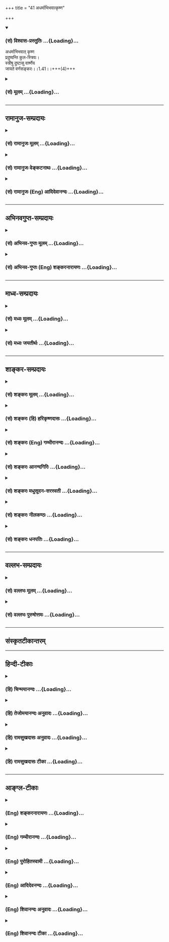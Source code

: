 +++
title = "41 अधर्माभिभवात्कृष्ण"

+++
<div class="js_include" newlevelforh1="3" title="(सं) विश्वास-प्रस्तुतिः" unfilled url="/purANam_vaiShNavam/mahAbhAratam/06-bhIShma-parva/03-bhagavad-gItA-parva/saMskRtam/vishvAsa-prastutiH/01_arjuna-viShAda-yogaH/41_adharmAbhibhavAtk.md">
<details open><summary><h3>(सं) विश्वास-प्रस्तुतिः ...{Loading}...</h3></summary>

अधर्माभिभवात् कृष्ण  
प्रदुष्यन्ति कुल-स्त्रियः।  
स्त्रीषु दुष्टासु वार्ष्णेय  
जायते वर्णसङ्करः।।1.41।।+++(4)+++
</details>
</div>
<div class="js_include collapsed" newlevelforh1="3" title="(सं) मूलम्" unfilled url="/purANam_vaiShNavam/mahAbhAratam/06-bhIShma-parva/03-bhagavad-gItA-parva/saMskRtam/mUlam/01_arjuna-viShAda-yogaH/41_adharmAbhibhavAtk.md">
<details><summary><h3>(सं) मूलम् ...{Loading}...</h3></summary>

अधर्माभिभवात्कृष्ण प्रदुष्यन्ति कुलस्त्रियः।  
स्त्रीषु दुष्टासु वार्ष्णेय जायते वर्णसङ्करः।।1.41।।
</details>
</div>


_________________
## रामानुज-सम्प्रदायः
<div class="js_include collapsed" newlevelforh1="3" title="(सं) रामानुजः मूलम्" unfilled url="/purANam_vaiShNavam/mahAbhAratam/06-bhIShma-parva/03-bhagavad-gItA-parva/saMskRtam/rAmAnujaH/mUlam/01_arjuna-viShAda-yogaH/41_adharmAbhibhavAtk.md">
<details><summary><h3>(सं) रामानुजः मूलम् ...{Loading}...</h3></summary>

।।1.41।। अर्जुन उवाच संजय उवाच स तु पार्थो महामनाः परमकारुणिको
दीर्घबन्धुः परमधार्मिकः सभ्रातृको भवद्भिः अतिघोरैः मारणैः जतुगृहादिभिः
असकृद् वञ्चितः अपि परमपुरुषसहायः अपि हनिष्यमाणान् भवदीयान् विलोक्य
बन्धुस्नेहेन परमया च कृपया धर्माधर्मभयेन च अतिमात्रस्विन्नसर्वगात्रः
सर्वथा अहं न योत्स्यामि इति उक्त्वा बन्धुविश्लेषजनितशोकसंविग्नमानसः सशरं
चापं विसृज्य रथोपस्थे उपाविशत्।  

</details>
</div>
<div class="js_include collapsed" newlevelforh1="3" title="(सं) रामानुजः वेङ्कटनाथः" unfilled url="/purANam_vaiShNavam/mahAbhAratam/06-bhIShma-parva/03-bhagavad-gItA-parva/saMskRtam/rAmAnujaH/venkaTanAthaH/01_arjuna-viShAda-yogaH/41_adharmAbhibhavAtk.md">
<details><summary><h3>(सं) रामानुजः वेङ्कटनाथः ...{Loading}...</h3></summary>

  
  
।।1.41।। प्रदुष्यन्ति इति कायिकदोषोक्तिः।  
  
  

</details>
</div>
<div class="js_include collapsed" newlevelforh1="3" title="(सं) रामानुजः (Eng) आदिदेवानन्दः" unfilled url="/purANam_vaiShNavam/mahAbhAratam/06-bhIShma-parva/03-bhagavad-gItA-parva/saMskRtam/rAmAnujaH/english/AdidevAnandaH/01_arjuna-viShAda-yogaH/41_adharmAbhibhavAtk.md">
<details><summary><h3>(सं) रामानुजः (Eng) आदिदेवानन्दः ...{Loading}...</h3></summary>

1.26 - 1.47 Arjuna said - Sanjaya said Sanjaya continued: The
high-minded Arjuna, extremely kind, deeply friendly, and supremely
righteous, having brothers like himself, though repeatedly deceived by
the treacherous attempts of your people like burning in the lac-house
etc., and therefore fit to be killed by him with the help of the Supreme
Person, nevertheless said, 'I will not fight.' He felt weak, overcome as
he was by his love and extreme compassion for his relatives. He was also
filled with fear, not knowing what was righteous and what unrighteous.
His mind was tortured by grief, because of the thought of future
separation from his relations. So he threw away his bow and arrow and
sat on the chariot as if to fast to death.

</details>
</div>


_________________
## अभिनवगुप्त-सम्प्रदायः
<div class="js_include collapsed" newlevelforh1="3" title="(सं) अभिनव-गुप्तः मूलम्" unfilled url="/purANam_vaiShNavam/mahAbhAratam/06-bhIShma-parva/03-bhagavad-gItA-parva/saMskRtam/abhinava-guptaH/mUlam/01_arjuna-viShAda-yogaH/41_adharmAbhibhavAtk.md">
<details><summary><h3>(सं) अभिनव-गुप्तः मूलम् ...{Loading}...</h3></summary>

।।1.35 1.44।। निहत्येत्यादि। आततायिनां हनने पापमेव कर्तृ। अतोऽयमर्थः
पापेन तावदेतेऽस्मच्छत्रवो हताः परतन्त्रीकृताः। तांश्च निहत्यास्मानपि
पापमाश्रयेत् +++(S omits पापम्)+++। पापमत्र लोभादिवशात् +++(S लोभवशात्)+++
कुलक्षयादिदोषादर्शनम् +++(S दोषदर्शनम्)+++। अत एव कुलादिधर्माणामुपक्षेपं +++(K
कुलक्षयादि N क्षेपकम्)+++ करोति स्वजनं हि कथमित्यादिना।  

</details>
</div>
<div class="js_include collapsed" newlevelforh1="3" title="(सं) अभिनव-गुप्तः (Eng) शङ्करनारायणः" unfilled url="/purANam_vaiShNavam/mahAbhAratam/06-bhIShma-parva/03-bhagavad-gItA-parva/saMskRtam/abhinava-guptaH/english/shankaranArAyaNaH/01_arjuna-viShAda-yogaH/41_adharmAbhibhavAtk.md">
<details><summary><h3>(सं) अभिनव-गुप्तः (Eng) शङ्करनारायणः ...{Loading}...</h3></summary>

1.35 1.44 Nihatya etc. upto anususruma. Sin alone is the agent in the
act of slaying these desperadoes. Therefore here the idea is this :
These ememies of ours have been slain, i.e., have been take possession
of, by sin. Sin would come to us also after slaying them. Sin in this
context is the disregard, on account of greed etc., to the injurious
conseences like the ruination of the family and the like. That is why
Arjuna makes a specific mention of the \[ruin of the\] family etc., and
of its duties in the passage 'How by slaying my own kinsmen etc'. The
act of slaying, undertaken with an individualizing idea about its
result, and with a particularizing idea about the person to be slain, is
a great sin. To say this very thing precisely and to indicate the
intensity of his own agony, Arjuna says only to himself \[see next
sloka\]:

</details>
</div>


_________________
## माध्व-सम्प्रदायः
<div class="js_include collapsed" newlevelforh1="3" title="(सं) मध्वः मूलम्" unfilled url="/purANam_vaiShNavam/mahAbhAratam/06-bhIShma-parva/03-bhagavad-gItA-parva/saMskRtam/madhvaH/mUlam/01_arjuna-viShAda-yogaH/41_adharmAbhibhavAtk.md">
<details><summary><h3>(सं) मध्वः मूलम् ...{Loading}...</h3></summary>

  
  
।।1.41।। Sri Madhvacharya did not comment on this sloka. The commentary
starts from 2.11.  
  

</details>
</div>
<div class="js_include collapsed" newlevelforh1="3" title="(सं) मध्वः जयतीर्थः" unfilled url="/purANam_vaiShNavam/mahAbhAratam/06-bhIShma-parva/03-bhagavad-gItA-parva/saMskRtam/madhvaH/jayatIrthaH/01_arjuna-viShAda-yogaH/41_adharmAbhibhavAtk.md">
<details><summary><h3>(सं) मध्वः जयतीर्थः ...{Loading}...</h3></summary>

  
  
।।1.41।। Sri Jayatirtha did not comment on this sloka. The commentary
starts from 2.11.  
  

</details>
</div>


_________________
## शाङ्कर-सम्प्रदायः
<div class="js_include collapsed" newlevelforh1="3" title="(सं) शङ्करः मूलम्" unfilled url="/purANam_vaiShNavam/mahAbhAratam/06-bhIShma-parva/03-bhagavad-gItA-parva/saMskRtam/shankaraH/mUlam/01_arjuna-viShAda-yogaH/41_adharmAbhibhavAtk.md">
<details><summary><h3>(सं) शङ्करः मूलम् ...{Loading}...</h3></summary>

1.41 Sri Sankaracharya did not comment on this sloka. The commentary
starts from 2.10.  
  

</details>
</div>
<div class="js_include collapsed" newlevelforh1="3" title="(सं) शङ्करः (हि) हरिकृष्णदासः" unfilled url="/purANam_vaiShNavam/mahAbhAratam/06-bhIShma-parva/03-bhagavad-gItA-parva/saMskRtam/shankaraH/hindI/harikRShNadAsaH/01_arjuna-viShAda-yogaH/41_adharmAbhibhavAtk.md">
<details><summary><h3>(सं) शङ्करः (हि) हरिकृष्णदासः ...{Loading}...</h3></summary>

।।1.41।। Sri Sankaracharya did not comment on this sloka.  
  

</details>
</div>
<div class="js_include collapsed" newlevelforh1="3" title="(सं) शङ्करः (Eng) गम्भीरानन्दः" unfilled url="/purANam_vaiShNavam/mahAbhAratam/06-bhIShma-parva/03-bhagavad-gItA-parva/saMskRtam/shankaraH/english/gambhIrAnandaH/01_arjuna-viShAda-yogaH/41_adharmAbhibhavAtk.md">
<details><summary><h3>(सं) शङ्करः (Eng) गम्भीरानन्दः ...{Loading}...</h3></summary>

1.41 Sri Sankaracharya did not comment on this sloka. The commentary
starts from 2.10.

</details>
</div>
<div class="js_include collapsed" newlevelforh1="3" title="(सं) शङ्करः आनन्दगिरिः" unfilled url="/purANam_vaiShNavam/mahAbhAratam/06-bhIShma-parva/03-bhagavad-gItA-parva/saMskRtam/shankaraH/AnandagiriH/01_arjuna-viShAda-yogaH/41_adharmAbhibhavAtk.md">
<details><summary><h3>(सं) शङ्करः आनन्दगिरिः ...{Loading}...</h3></summary>

।।1.41।। वर्णसंकरस्य दोषपर्यवसायितामादर्शयति **संकर इति।**
कुलक्षयकराणां दोषान्तरं समुच्चिनोति **पतन्तीति।** कुलक्षयकृतां पितरो
निरयगामिनः संभवन्तीत्यत्र हेतुमाह **लुप्तेति।** पुत्रादीनां
कर्तॄणामभावाल्लुप्ता पिण्डस्योदकस्य च क्रिया येषां ते तथा। ततश्च
प्रेतत्वपरावृत्तिकारणाभावान्नरकपतनमेवावश्यकमापतेदित्यर्थः।  

</details>
</div>
<div class="js_include collapsed" newlevelforh1="3" title="(सं) शङ्करः मधुसूदन-सरस्वती" unfilled url="/purANam_vaiShNavam/mahAbhAratam/06-bhIShma-parva/03-bhagavad-gItA-parva/saMskRtam/shankaraH/madhusUdana-sarasvatI/01_arjuna-viShAda-yogaH/41_adharmAbhibhavAtk.md">
<details><summary><h3>(सं) शङ्करः मधुसूदन-सरस्वती ...{Loading}...</h3></summary>

।।1.41।। कुलस्य संकरश्च कुलघ्नानां नरकायैव भवतीत्यन्वयः। न केवलं
कुलघ्नानामेव नरकपातः किंतु तत्पितॄणामपीत्याह पतन्तीति। हिशब्दोऽप्यर्थे
हेतौ वा। पुत्रादीनां कर्तॄणामभावाल्लुप्ता पिण्डस्योदकस्य च क्रिया येषां
ते तथा कुलघ्नानां पितरः पतन्ति नरकायैवेत्यनुषङ्गः।  
  

</details>
</div>
<div class="js_include collapsed" newlevelforh1="3" title="(सं) शङ्करः नीलकण्ठः" unfilled url="/purANam_vaiShNavam/mahAbhAratam/06-bhIShma-parva/03-bhagavad-gItA-parva/saMskRtam/shankaraH/nIlakaNThaH/01_arjuna-viShAda-yogaH/41_adharmAbhibhavAtk.md">
<details><summary><h3>(सं) शङ्करः नीलकण्ठः ...{Loading}...</h3></summary>

।।1.41।। कथं तर्हि जामदग्न्येन रामेण क्षत्रियेषु हतेषु तत्स्त्रियः
पुनःपुनर्ब्राह्मणेभ्यः पुत्रान् जनयामासुरित्युपाख्यायते कथं वा
धृतराष्ट्रादीनामसंकरजत्वमित्याशङ्क्याह **पतन्तीति।** हि शब्दो वैदिकीं
प्रसिद्धिं द्योतयति। सा हिन शेषो अग्ने अन्यजातमस्ति इति श्रुतिः।
अन्यस्माज्जातं शेषोऽपत्यं नास्तीति तदर्थः। अन्योदर्यो मनसापि न मन्तव्यो
ममायं पुत्रः इति यास्कवचनाच्च। ये यजामहे इति शास्त्रात् ये वयं स्मस्ते
वयं यजामह इत्यर्थकाद्दृश्यमानस्य पित्रादेः संशयग्रस्तत्वादयं मम पितैवेति
निश्चयस्य दुःसाध्यत्वात्। मन्त्रश्चयोऽहमस्मि स सन्यजे।
ब्राह्मणेऽर्थवादश्चनचैतद्विद्मो ब्राह्मणाः स्मो वयमब्राह्मणा वा इति।
तस्माद्बीजपतेरेव पिण्डादिप्राप्तिर्नतु क्षेत्रपतेरिति
लुप्तपिण्डोदकक्रियत्वादवश्यं पितॄणां पातो भवति। क्षेत्रजपुत्रस्मृतिस्तु
इह लोके वंशस्थापनमात्रपरा नतु तेन क्षेत्रपतेः कश्चिदामुष्मिक
उपकारोऽस्ति। उदाहृतश्रुतिविरोधात्। अयं च संकरोऽस्माभिः स्वयं
कृतश्चेदवश्यमस्मान्बाधिष्यत एवेति भावः।  
  

</details>
</div>
<div class="js_include collapsed" newlevelforh1="3" title="(सं) शङ्करः धनपतिः" unfilled url="/purANam_vaiShNavam/mahAbhAratam/06-bhIShma-parva/03-bhagavad-gItA-parva/saMskRtam/shankaraH/dhanapatiH/01_arjuna-viShAda-yogaH/41_adharmAbhibhavAtk.md">
<details><summary><h3>(सं) शङ्करः धनपतिः ...{Loading}...</h3></summary>

।।1.41।। ततश्च किं स्यादत आह **अधर्मेति।**
अधर्मेणाभिभवादधर्मबाहुल्यात्कुलस्त्रियः प्रकर्षेण दुष्यन्ति दुष्टा
व्यभिचारिण्यो भवन्ति। कुलक्षयकारिपतितपतिसंबन्धादेव स्त्रीणां दुष्टत्वम्आ
शुद्धेःसंप्रतीक्ष्यो हि महापातकदूषितः इत्यादिस्मृतेरित्यपि केचत्। तासु च
दुष्टासु यत्स्यात्तदाह **स्त्रीष्विति।** स्त्रीषु दुष्टासु वर्णसंकारो
जायते। सर्वानर्थमूलभूताधर्मसाधनाद्युद्धादस्मदपकर्षणमेव कर्तुमर्हसि नतु
तत्र प्रवर्तनमिति सूचयन्नाह कृष्णेति। हे वृष्णिकुलोद्भव
कुलमर्यादाभिज्ञस्त्वमेतकथं न जानासि ज्ञात्वा च किमर्थमुपेक्षस इति
ध्वनयन्संबोधयति **वार्ष्णेयेति।  
**

</details>
</div>


_________________
## वल्लभ-सम्प्रदायः
<div class="js_include collapsed" newlevelforh1="3" title="(सं) वल्लभः मूलम्" unfilled url="/purANam_vaiShNavam/mahAbhAratam/06-bhIShma-parva/03-bhagavad-gItA-parva/saMskRtam/vallabhaH/mUlam/01_arjuna-viShAda-yogaH/41_adharmAbhibhavAtk.md">
<details><summary><h3>(सं) वल्लभः मूलम् ...{Loading}...</h3></summary>

।।1.40 1.42।। Sri Vallabhacharya did not comment on this sloka.  
  

</details>
</div>
<div class="js_include collapsed" newlevelforh1="3" title="(सं) वल्लभः पुरुषोत्तमः" unfilled url="/purANam_vaiShNavam/mahAbhAratam/06-bhIShma-parva/03-bhagavad-gItA-parva/saMskRtam/vallabhaH/puruShottamaH/01_arjuna-viShAda-yogaH/41_adharmAbhibhavAtk.md">
<details><summary><h3>(सं) वल्लभः पुरुषोत्तमः ...{Loading}...</h3></summary>

  
  
।।1.41।। तेनाग्रेऽपि कोऽपि तथा न भवतीत्याह अधर्माभिभवादिति।
अधर्माभिभवादधर्मव्याप्ताः कुलस्त्रियः प्रदुष्यन्ति व्यभिचारादिदोषयुक्ता
भवन्तीत्यर्थः। स्त्रीषु दुष्टासु जातासु वर्णसङ्करो जायते। वार्ष्णेयेति
सम्बोधनेन सत्कुलोत्पन्नानां तथात्वं कुलेऽनुचितमिति ज्ञापितम्।  
  
  
  

</details>
</div>


_________________
## संस्कृतटीकान्तरम्


_________________
## हिन्दी-टीकाः
<div class="js_include collapsed" newlevelforh1="3" title="(हि) चिन्मयानन्दः" unfilled url="/purANam_vaiShNavam/mahAbhAratam/06-bhIShma-parva/03-bhagavad-gItA-parva/hindI/chinmayAnandaH/01_arjuna-viShAda-yogaH/41_adharmAbhibhavAtk.md">
<details><summary><h3>(हि) चिन्मयानन्दः ...{Loading}...</h3></summary>

।।1.41।। अर्जुन अपने पूर्वकथित तर्क को आगे बढ़ाते हुए कहता है कि अधर्म
के बढ़ने पर समाज में धीरधीरे नैतिकता का पतन हो जायेगा और वर्णसंकर
जातियाँ उत्पन्न होंगी।  
वर्ण एक ऐसा शब्द है जिसका अर्थ विकृत हो जाने से वह आज के शिक्षित लोगों
की तीखी आलोचना का विषय बन गया है। उनकी आलोचना उचित है यदि उसका विकृत
अर्थ स्वीकृत हो। परन्तु आज वर्ण के नाम पर देश में जो कुछ होते हुये हम
देख रहे हैं वह हिन्दू जीवन पद्धति का पतित रूप है। प्राचीन काल में वर्ण
विभाग का आधार समाज के व्यक्तियों की मानसिक व बौद्धिक क्षमता और पक्वता
होती थी।  
  
बुद्धिमान तथा अध्ययन अध्यापन एवं अनुसंधान में रुचि रखने वाले लोग
ब्राह्मण कहलाते थे क्षत्रिय वे थे जिनमें राजनीति द्वारा राष्ट्र का
नेतृत्व करने की सार्मथ्य थी और जो अपने ऊपर इस कार्य का उत्तरदायित्व लेते
थे कि राष्ट्र को आन्तरिक और बाह्य आक्रमणों से बचाकर राष्ट्र में शांति और
समृद्धि लायें। कृषि और वाणिज्य के द्वारा समाज सेवा करने वालों को वैश्य
कहते थे। वे लोग जो उपयुक्त कर्मों में से कोई भी कर्म नहीं कर सकते थे
शूद्र कहे जाते थे। उनका कर्तव्य सेवा और श्रम करना था। हमारे आज के
समाजसेवक और अधिकारी वर्ग कृषक और औद्योगिक कार्यकर्त्ता आदि सभी उपर्युक्त
वर्ण व्यवस्था में आ जाते हैं।  
  
वर्णव्यवस्था को जब हम उसके व्यापक अर्थ में समझते हैं तब हमें आज भी वह
अनेक संगठनों के रूप में दिखाई देती है। अत वर्णसंकर के विरोध का अर्थ इतना
ही है कि एक विद्युत अभियन्ता शल्यकक्ष में चिकित्सक का काम करता हुआ समाज
को खतरा सिद्ध होगा तो किसी चिकित्सक को जल विद्युत योजना का प्रशासनिक एवं
योजना अधिकारी नियुक्त करने पर समाज की हानि होगी  
समाज में नैतिक पतन होने पर अनियन्त्रित वासनाओं में डूबे युवक और युवतियाँ
स्वच्छन्दता से परस्पर मिलते हैं। कामना के वश में वे सामाजिक और
सांस्कृतिक विकास का किंचित भी विचार नहीं करते। इसलिये अर्जुन को भय है कि
वर्णसंकर के कारण समाज और संस्कृति का पतन होगा।  

</details>
</div>
<div class="js_include collapsed" newlevelforh1="3" title="(हि) तेजोमयानन्दः अनुवादः" unfilled url="/purANam_vaiShNavam/mahAbhAratam/06-bhIShma-parva/03-bhagavad-gItA-parva/hindI/tejomayAnandaH/anuvAdaH/01_arjuna-viShAda-yogaH/41_adharmAbhibhavAtk.md">
<details><summary><h3>(हि) तेजोमयानन्दः अनुवादः ...{Loading}...</h3></summary>

।।1.41।। हे कृष्ण ! पाप के अधिक बढ़ जाने से कुल की स्त्रियां दूषित हो
जाती हैं, और हे वार्ष्णेय ! स्त्रियों के दूषित होने पर वर्णसंकर उत्पन्न
होता है।

</details>
</div>
<div class="js_include collapsed" newlevelforh1="3" title="(हि) रामसुखदासः अनुवादः" unfilled url="/purANam_vaiShNavam/mahAbhAratam/06-bhIShma-parva/03-bhagavad-gItA-parva/hindI/rAmasukhadAsaH/anuvAdaH/01_arjuna-viShAda-yogaH/41_adharmAbhibhavAtk.md">
<details><summary><h3>(हि) रामसुखदासः अनुवादः ...{Loading}...</h3></summary>

।।1.41।। हे कृष्ण! अधर्म के अधिक बढ़ जाने से कुल की स्त्रियाँ दूषित हो
जाती हैं; (और) हे वार्ष्णेय! स्त्रियों के दूषित होने पर वर्णसंकर पैदा हो
जाते हैं।

</details>
</div>
<div class="js_include collapsed" newlevelforh1="3" title="(हि) रामसुखदासः टीका" unfilled url="/purANam_vaiShNavam/mahAbhAratam/06-bhIShma-parva/03-bhagavad-gItA-parva/hindI/rAmasukhadAsaH/TIkA/01_arjuna-viShAda-yogaH/41_adharmAbhibhavAtk.md">
<details><summary><h3>(हि) रामसुखदासः टीका ...{Loading}...</h3></summary>

।।1.41।।***व्याख्या--*'अधर्माभिभवात्कृष्ण ৷৷. प्रदुष्यन्ति
कुलस्त्रियः'--**धर्मका पालन करनेसे अन्तःकरण शुद्ध हो जाता है। अन्तःकरण
शुद्ध होनेसे बुद्धि सात्त्विकी बन जाती है। सात्त्विकी बुद्धिमें क्या
करना चाहिये और क्या नहीं करना चाहिये इसका विवेक जाग्रत् रहता है। परन्तु
जब कुलमें अधर्म बढ़ जाता है तब आचरण अशुद्ध होने लगते हैं जिससे अन्तःकरण
अशुद्ध हो जाता है। अन्तःकरण अशुद्ध होनेसे बुद्धि तामसी बन जाती है।
बुद्धि तामसी होनेसे मनुष्य अकर्तव्यको कर्तव्य और कर्तव्यको अकर्तव्य
मानने लग जाता है अर्थात् उसमें शास्त्रमर्यादासे उलटी बातें पैदा होने लग
जाती हैं। इस विपरीत बुद्धिसे कुलकी स्त्रियाँ दूषित अर्थात् व्यभिचारिणी
हो जाती हैं।

</details>
</div>


_________________
## आङ्ग्ल-टीकाः
<div class="js_include collapsed" newlevelforh1="3" title="(Eng) शङ्करनारायणः" unfilled url="/purANam_vaiShNavam/mahAbhAratam/06-bhIShma-parva/03-bhagavad-gItA-parva/english/shankaranArAyaNaH/01_arjuna-viShAda-yogaH/41_adharmAbhibhavAtk.md">
<details><summary><h3>(Eng) शङ्करनारायणः ...{Loading}...</h3></summary>

1.41. Because of the domination of impiety, O Krsna, the women of the
family become corrupt; when the women become corrupt, O member of the
Vrsni-clan, there arises the intermixture of castes;

</details>
</div>
<div class="js_include collapsed" newlevelforh1="3" title="(Eng) गम्भीरानन्दः" unfilled url="/purANam_vaiShNavam/mahAbhAratam/06-bhIShma-parva/03-bhagavad-gItA-parva/english/gambhIrAnandaH/01_arjuna-viShAda-yogaH/41_adharmAbhibhavAtk.md">
<details><summary><h3>(Eng) गम्भीरानन्दः ...{Loading}...</h3></summary>

1.41 O Krsna, when vice predominates, the women of the family become
corrupt. O descendent of the Vrsnis, when women become corrupted, it
results in the intermingling of castes.

</details>
</div>
<div class="js_include collapsed" newlevelforh1="3" title="(Eng) पुरोहितस्वामी" unfilled url="/purANam_vaiShNavam/mahAbhAratam/06-bhIShma-parva/03-bhagavad-gItA-parva/english/purohitasvAmI/01_arjuna-viShAda-yogaH/41_adharmAbhibhavAtk.md">
<details><summary><h3>(Eng) पुरोहितस्वामी ...{Loading}...</h3></summary>

1.41 When irreligion spreads, the women of the house begin to stray;
when they lose their purity, adulteration of the stock follows.

</details>
</div>
<div class="js_include collapsed" newlevelforh1="3" title="(Eng) आदिदेवनन्दः" unfilled url="/purANam_vaiShNavam/mahAbhAratam/06-bhIShma-parva/03-bhagavad-gItA-parva/english/AdidevanandaH/01_arjuna-viShAda-yogaH/41_adharmAbhibhavAtk.md">
<details><summary><h3>(Eng) आदिदेवनन्दः ...{Loading}...</h3></summary>

1.41 When lawlessness prevails, O Krsna, the women of the clan become
corrupt; when women become corrupt, there arises intermixture of
classes.

</details>
</div>
<div class="js_include collapsed" newlevelforh1="3" title="(Eng) शिवानन्दः अनुवादः" unfilled url="/purANam_vaiShNavam/mahAbhAratam/06-bhIShma-parva/03-bhagavad-gItA-parva/english/shivAnandaH/anuvAdaH/01_arjuna-viShAda-yogaH/41_adharmAbhibhavAtk.md">
<details><summary><h3>(Eng) शिवानन्दः अनुवादः ...{Loading}...</h3></summary>

1.41. By the prevalence of impiety, O Krishna, the women of the family
become corrupt; and , women being corrupted, O Varshenya (descendant of
Vrishni), there arises intermingling of castes.

</details>
</div>
<div class="js_include collapsed" newlevelforh1="3" title="(Eng) शिवानन्दः टीका" unfilled url="/purANam_vaiShNavam/mahAbhAratam/06-bhIShma-parva/03-bhagavad-gItA-parva/english/shivAnandaH/TIkA/01_arjuna-viShAda-yogaH/41_adharmAbhibhavAtk.md">
<details><summary><h3>(Eng) शिवानन्दः टीका ...{Loading}...</h3></summary>

1.41 अधर्माभिभवात् from the prevalence of impiety; कृष्ण O Krishna;
प्रदुष्यन्ति become corrupt; कुलस्त्रियः the women of the family;
स्त्रीषु in women; दुष्टासु (being) corrupt; वार्ष्णेय O Varshneya;
जायते arises; वर्णसङ्करः casteadmixture.No Commentary.

</details>
</div>
